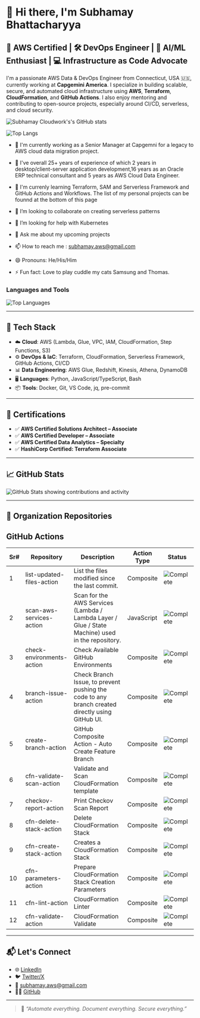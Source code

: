 # 👋 Hi there, I'm Subhamay Bhattacharyya

## 🚀 AWS Certified | 🛠️ DevOps Engineer | 🧠 AI/ML Enthusiast | 💻 Infrastructure as Code Advocate

I'm a passionate AWS Data & DevOps Engineer from Connecticut, USA 🇺🇸, currently working at **Capgemini America**. I specialize in building scalable, secure, and automated cloud infrastructure using **AWS**, **Terraform**, **CloudFormation**, and **GitHub Actions**. I also enjoy mentoring and contributing to open-source projects, especially around CI/CD, serverless, and cloud security.

![Subhamay Cloudwork's's GitHub stats](https://github-readme-stats.vercel.app/api?username=bsubhamay&show_icons=true&theme=radical)

![Top Langs](https://github-readme-stats.vercel.app/api/top-langs/?username=bsubhamay&show_icons=true&theme=radical)

- 🔭 I'm currently working as a Senior Manager at Capgemni for a legacy to AWS cloud data migration project.

- 💾 I've overall 25+ years of experience of which 2 years in desktop/client-server application development,16 years as an Oracle ERP technical consultant and 5 years as AWS Cloud Data Engineer.
- 🌱 I'm currenly learning Terraform, SAM and Serverless Framework and GitHub Actions and Workflows. The list of my personal projects can be founnd at the bottom of this page
- 👯 I’m looking to collaborate on creating serverless patterns
- 🤔 I’m looking for help with Kubernetes
- 💬 Ask me about my upcoming projects
- 📫 How to reach me : <subhamay.aws@gmail.com>
- 😄 Pronouns: He/His/Him
- ⚡ Fun fact: Love to play cuddle my cats Samsung and Thomas.

### Languages and Tools

![Top Languages](https://github-readme-stats.vercel.app/api/top-langs?username=bsubhamay&show_icons=true&locale=en&layout=compact)

---

## 🔧 Tech Stack

- ☁️ **Cloud**: AWS (Lambda, Glue, VPC, IAM, CloudFormation, Step Functions, S3)
- ⚙️ **DevOps & IaC**: Terraform, CloudFormation, Serverless Framework, GitHub Actions, CI/CD
- 📊 **Data Engineering**: AWS Glue, Redshift, Kinesis, Athena, DynamoDB
- 🖥️ **Languages**: Python, JavaScript/TypeScript, Bash
- 📦 **Tools**: Docker, Git, VS Code, jq, pre-commit

---

## 📌 Certifications

- ✅ **AWS Certified Solutions Architect – Associate**
- ✅ **AWS Certified Developer – Associate**
- ✅ **AWS Certified Data Analytics – Specialty**
- ✅ **HashiCorp Certified: Terraform Associate**

---

## 📈 GitHub Stats

![GitHub Stats showing contributions and activity](https://github-readme-stats.vercel.app/api?username=bsubhamay&show_icons=true&count_private=true&hide_title=true&hide=prs&theme=default)

---

## 📂 Organization Repositories

## GitHub Actions

|Sr#|Repository|Description|Action Type|Status|
|--  |-- |-- |-- | --|
|1|list-updated-files-action| List the files modified since the last commit.|Composite|![Complete](https://img.shields.io/badge/complete-darkgreen?style=for-the-badge)|
|2|scan-aws-services-action|Scan for the AWS Services (Lambda / Lambda Layer / Glue / State Machine) used in the repository.|JavaScript|![Complete](https://img.shields.io/badge/complete-darkgreen?style=for-the-badge)|
|3|check-environments-action|Check Available GitHub Environments|Composite|![Complete](https://img.shields.io/badge/complete-darkgreen?style=for-the-badge)|
|4|branch-issue-action| Check Branch Issue, to prevent pushing the code to any branch created directly using GitHub UI.|Composite|![Complete](https://img.shields.io/badge/complete-darkgreen?style=for-the-badge)|
|5|create-branch-action|GitHub Composite Action - Auto Create Feature Branch|Composite|![Complete](https://img.shields.io/badge/complete-darkgreen?style=for-the-badge)|
|6|cfn-validate-scan-action|Validate and Scan CloudFormation template|Composite|![Complete](https://img.shields.io/badge/complete-darkgreen?style=for-the-badge)|
|7|checkov-report-action|Print Checkov Scan Report|Composite|![Complete](https://img.shields.io/badge/complete-darkgreen?style=for-the-badge)|
|8|cfn-delete-stack-action|Delete CloudFormation Stack|Composite|![Complete](https://img.shields.io/badge/complete-darkgreen?style=for-the-badge)|
|9|cfn-create-stack-action|Creates a CloudFormation Stack|Composite|![Complete](https://img.shields.io/badge/complete-darkgreen?style=for-the-badge)|
|10|cfn-parameters-action|Prepare CloudFormation Stack Creation Parameters|Composite|![Complete](https://img.shields.io/badge/complete-darkgreen?style=for-the-badge)|
|11|cfn-lint-action|CloudFormation Linter|Composite|![Complete](https://img.shields.io/badge/complete-darkgreen?style=for-the-badge)|
|12|cfn-validate-action|CloudFormation Validate|Composite|![Complete](https://img.shields.io/badge/complete-darkgreen?style=for-the-badge)|

---

## 📬 Let's Connect

- 🌐 [LinkedIn](https://www.linkedin.com/in/subhamay-bhattacharyya)
- 🐦 [Twitter/X](https://twitter.com/subhamay_b)
- 📧 [subhamay.aws@gmail.com](mailto:subhamay.aws@gmail.com)
- 🧑‍💻 [GitHub](https://github.com/subhamay-bhattacharyya)

---

> 💬 *“Automate everything. Document everything. Secure everything.”*

